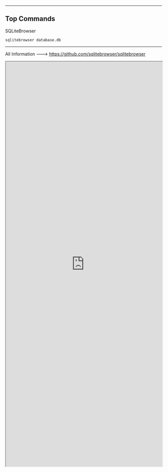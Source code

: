 --- ---

<h2>Top Commands</h2>

SQLiteBrowser
```Terminal
sqlitebrowser database.db
```

---

All Information ---> https://github.com/sqlitebrowser/sqlitebrowser

<iframe src="https://github.com/sqlitebrowser/sqlitebrowser" width="100%" height="1300"></iframe>
